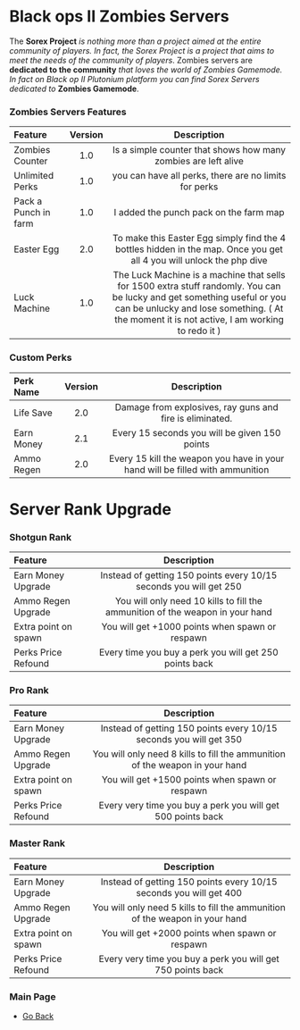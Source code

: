 # Black ops II Zombies Servers
The **Sorex Project** *is nothing more than a project aimed at the entire community of players. In fact, the Sorex Project is a project that aims to meet the needs of the community of players*. 
Zombies servers are **dedicated to the community** *that loves the world of Zombies Gamemode. In fact on Black op II Plutonium platform you can find Sorex Servers dedicated to* **Zombies Gamemode**.

### Zombies Servers Features
| Feature | Version | Description |
| :------------|:-------------:|:-------------:|
| Zombies Counter | 1.0 | Is a simple counter that shows how many zombies are left alive |
| Unlimited Perks | 1.0 | you can have all perks, there are no limits for perks |
| Pack a Punch in farm | 1.0 | I added the punch pack on the farm map |
| Easter Egg | 2.0 | To make this Easter Egg simply find the 4 bottles hidden in the map. Once you get all 4 you will unlock the php dive |
| Luck Machine | 1.0 | The Luck Machine is a machine that sells for 1500 extra stuff randomly. You can be lucky and get something useful or you can be unlucky and lose something. ( At the moment it is not active, I am working to redo it ) |

### Custom Perks
| Perk Name | Version | Description |
| :------------|:-------------:|:-------------:| 
| Life Save | 2.0 | Damage from explosives, ray guns and fire is eliminated. |
| Earn Money | 2.1 | Every 15 seconds you will be given 150 points |
| Ammo Regen | 2.0 | Every 15 kill the weapon you have in your hand will be filled with ammunition |

# Server Rank Upgrade

### Shotgun Rank
| Feature | Description | 
| :------------ |:-------------:| 
| Earn Money Upgrade  | Instead of getting 150 points every 10/15 seconds you will get 250 |
| Ammo Regen Upgrade  | You will only need 10 kills to fill the ammunition of the weapon in your hand |
| Extra point on spawn  | You will get +1000 points when spawn or respawn |
| Perks Price Refound  | Every time you buy a perk you will get 250 points back |

### Pro Rank
| Feature | Description | 
| :------------ |:-------------:| 
| Earn Money Upgrade  | Instead of getting 150 points every 10/15 seconds you will get 350 |
| Ammo Regen Upgrade  | You will only need 8 kills to fill the ammunition of the weapon in your hand |
| Extra point on spawn  | You will get +1500 points when spawn or respawn |
| Perks Price Refound  | Every very time you buy a perk you will get 500 points back |

### Master Rank
| Feature | Description | 
| :------------ |:-------------:| 
| Earn Money Upgrade  | Instead of getting 150 points every 10/15 seconds you will get 400 |
| Ammo Regen Upgrade  | You will only need 5 kills to fill the ammunition of the weapon in your hand |
| Extra point on spawn  | You will get +2000 points when spawn or respawn |
| Perks Price Refound  | Every very time you buy a perk you will get 750 points back |

### Main Page
- [Go Back](https://github.com/DoktorSAS/Sorex/blob/main/README.md)
